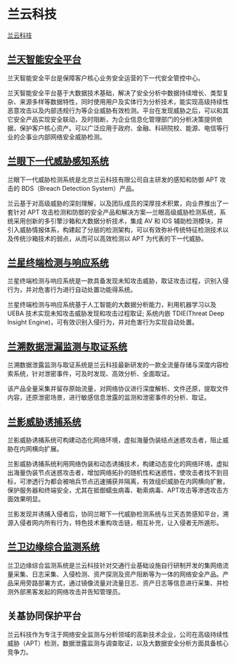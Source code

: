 # 兰云科技

[兰云科技](http://www.lanysec.com)

## [兰天智能安全平台](http://www.lanysec.com/html/2/22/)

兰天智能安全平台是保障客户核心业务安全运营的下一代安全管控中心。

兰天智能安全平台基于大数据技术基础，解决了安全分析中数据持续增长、类型复杂、来源多样等数据特性，同时使用用户及实体行为分析技术，能实现高级持续性恶意攻击以及内部违规行为等企业威胁有效检测。平台在发现威胁之后，可以和其它安全产品实现安全联动，及时阻断，为企业信息化管理部门的分析决策提供依据，保护客户核心资产。可以广泛应用于政府、金融、科研院校、能源、电信等行业的企事业内部网络安全威胁检测。

## [兰眼下一代威胁感知系统](http://www.lanysec.com/html/2/21/)

兰眼下一代威胁检测系统是北京兰云科技有限公司自主研发的感知和防御 APT 攻击的 BDS（Breach Detection System）产品。

兰云基于对高级威胁的深刻理解，以及团队成员的深厚技术积累，向业界推出了一套针对 APT 攻击检测和防御的安全产品和解决方案—兰眼高级威胁检测系统，系统采用创新的多引擎沙箱和大数据分析技术，集成 AV 和 IDS 辅助检测模块，并引入威胁情报体系，构建起了分层的检测架构，可以有效弥补传统特征检测技术以及传统沙箱技术的弱点，从而可以高效检测以 APT 为代表的下一代威胁。

## [兰星终端检测与响应系统](http://www.lanysec.com/html/2/25/)

兰星终端检测与响应系统是一款具备发现未知攻击威胁，取证攻击过程，识别入侵行为，并对危害行为进行自动处置功能得系统。

兰星终端检测与响应系统基于人工智能的大数据分析能力，利用机器学习以及 UEBA 技术实现未知攻击威胁发现和攻击过程取证; 系统内嵌 TDIE(Threat Deep Insight Engine)，可有效识别入侵行为，并对危害行为实现自动处置。

## [兰溯数据泄漏监测与取证系统](http://www.lanysec.com/html/2/24/)

兰溯数据泄露监测与取证系统是兰云科技最新研发的一款全流量存储与深度内容检索系统，针对泄密事件，可及时发现、高效分析、全面取证。

该产品全量采集并留存原始流量，对网络协议进行深度解析、文件还原，提取文件内容，还原泄密场景，进行敏感信息泄露的监测和泄密事件的分析、取证。

## [兰影威胁诱捕系统](http://www.lanysec.com/html/2/26/)

兰影威胁诱捕系统可构建动态化网络环境，虚拟海量伪装结点迷惑攻击者，阻止威胁在内网横向扩展。

兰影威胁诱捕系统利用网络伪装和动态诱捕技术，构建动态变化的网络环境，虚拟出海量伪装节点迷惑攻击者，增加网络拓扑的随机性和迷惑性，使攻击者找不到目标，可渗透行为都会被哨兵节点迅速捕获并隔离，有效组织威胁在内网横向扩散，保护服务器和终端安全，尤其在抵御蠕虫病毒、勒索病毒、APT攻击等渗透攻击方面效果明显。

兰影发现并诱捕入侵者后，协同兰眼下一代威胁检测系统与兰天态势感知平台，溯源入侵者网内所有行为，特色技术重构攻击链，相互补充，让入侵者无所遁形。

## [兰卫边缘综合监测系统](http://www.lanysec.com/html/2/23/)

兰卫边缘综合监测系统是兰云科技针对交通行业基础设施自行研制开发的集网络流量采集、日志采集、入侵检测、资产探测及资产阻断等为一体的网络安全产品。产品采用旁路部署方式，通过镜像流量对流量日志、资产日志等信息进行采集、并检测外部黑客发起的网络攻击并告知管理员。

## 关基协同保护平台

兰云科技作为专注于网络安全监测与分析领域的高新技术企业，公司在高级持续性威胁（APT）检测，数据泄露监测与调查取证，以及大数据安全分析方面具备核心竞争力。